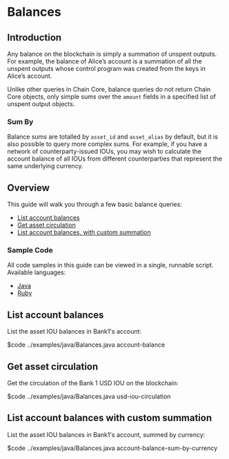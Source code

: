 # Balances

## Introduction

Any balance on the blockchain is simply a summation of unspent outputs. For example, the balance of Alice’s account is a summation of all the unspent outputs whose control program was created from the keys in Alice’s account.

Unlike other queries in Chain Core, balance queries do not return Chain Core objects, only simple sums over the `amount` fields in a specified list of unspent output objects.

### Sum By

Balance sums are totalled by `asset_id` and `asset_alias` by default, but it is also possible to query more complex sums. For example, if you have a network of counterparty-issued IOUs, you may wish to calculate the account balance of all IOUs from different counterparties that represent the same underlying currency.

## Overview

This guide will walk you through a few basic balance queries:

* [List account balances](#list-account-balances)
* [Get asset circulation](#get-asset-circulation)
* [List account balances, with custom summation](#list-account-balances-with-custom-summation)

### Sample Code

All code samples in this guide can be viewed in a single, runnable script. Available languages:

- [Java](../examples/java/Balances.java)
- [Ruby](../examples/ruby/balances.rb)

## List account balances

List the asset IOU balances in Bank1's account:

$code ../examples/java/Balances.java account-balance

## Get asset circulation

Get the circulation of the Bank 1 USD IOU on the blockchain:

$code ../examples/java/Balances.java usd-iou-circulation

## List account balances with custom summation

List the asset IOU balances in Bank1's account, summed by currency:

$code ../examples/java/Balances.java account-balance-sum-by-currency
